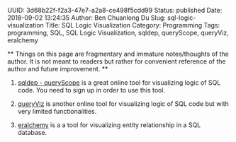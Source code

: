UUID: 3d68b22f-f2a3-47e7-a2a8-ce498f5cdd99
Status: published
Date: 2018-09-02 13:24:35
Author: Ben Chuanlong Du
Slug: sql-logic-visualization
Title: SQL Logic Visualization
Category: Programming
Tags: programming, SQL, SQL Logic Visualization, sqldep, queryScope, queryViz, eralchemy

**
Things on this page are
fragmentary and immature notes/thoughts of the author.
It is not meant to readers
but rather for convenient reference of the author and future improvement.
**

1. [sqldep - queryScope](https://app.sqldep.com/queryscope/#)
    is a great online tool for visualizing logic of SQL code.
    You need to sign up in order to use this tool.

2. [queryViz](http://queryviz.com/online/)
    is another online tool for visualizing logic of SQL code 
    but with very limited functionalities.

3. [eralchemy](https://github.com/Alexis-benoist/eralchemy)
    is a a tool for visualizing entity relationship in a SQL database.
